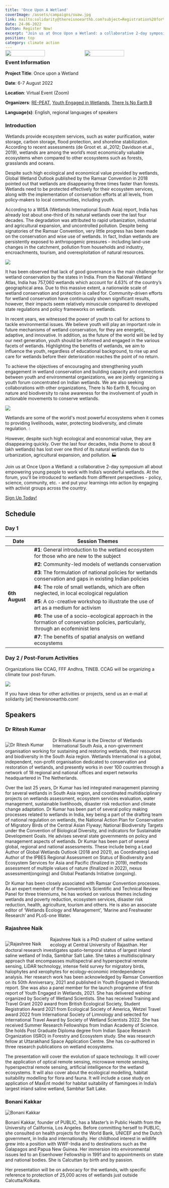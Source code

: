 ```yaml
---
title: 'Once Upon A Wetland'
coverImage: /assets/campaigns/ouaw.jpg
link: mailto:solidarity@thereisnoearthb.com?subject=Registration%20for%20Once%20Upon%20A%20Wetland&body=Hi!%20I%27d%20like%20to%20register%20for%20the%20Once%20Upon%20A%20Wetland%20Events.%20I%20consent%20to%20be%20contacted%20about%20the%20same%20%3A)
date: 24-06-2022
button: Register Now!
excerpt: "Join us at Once Upon a Wetland: a collaborative 2-day symposium all about empowering young people to work with India’s wonderful wetlands. At the forum, you'll be introduced to wetlands from different perspectives - policy, science, community, etc. - and put your learnings into action by engaging with activist groups across the country."
position: top
category: climate action
---
```


<div style="display: flex; width: 100%; margin: -1em auto">
<img style="width: 50%" src="https://thereisnoearthb.org/assets/campaigns/YEW_LOGO%20WHITE.png"/>
<img style="width: 50%" src="https://thereisnoearthb.org/assets/campaigns/repeatlogo.png"/>
</div>

### Event Information

**Project Title**: Once upon a Wetland

**Date**: 6-7 August 2022

**Location**: Virtual Event (Zoom)

**Organizers**: [RE-PEAT](https://www.re-peat.earth/), [Youth Engaged in Wetlands](https://www.youthengagedinwetlands.com/), [There Is No Earth B](https://thereisnoearthb.org/)

**Language(s)**: English, regional languages of speakers

### Introduction

Wetlands provide ecosystem services, such as water purification, water storage, carbon storage, flood protection, and shoreline stabilization. According to recent assessments (de Groot et. al.,2012; Davidson et.al., 2019), wetlands are among the world’s most economically valuable ecosystems when compared to other ecosystems such as forests, grasslands and oceans. 

Despite such high ecological and economical value provided by wetlands, Global Wetland Outlook published by the Ramsar Convention in 2018 pointed out that wetlands are disappearing three times faster than forests. Wetlands need to be protected effectively for their ecosystem services, along with the implementation of conservation efforts at all levels, from policy-makers to local communities, including youth. 

According to a WISA (Wetlands International South Asia) report, India has already lost about one-third of its natural wetlands over the last four decades. The degradation was attributed to rapid urbanization, industrial and agricultural expansion, and uncontrolled pollution. Despite being signatories of the Ramsar Convention, very little progress has been made on the conservation and wise use of wetlands. In fact, Indian wetlands are persistently exposed to anthropogenic pressures – including land-use changes in the catchment, pollution from households and industry, encroachments, tourism, and overexploitation of natural resources. 

![](/assets/campaigns/ouaw1.jpg)

It has been observed that lack of good governance is the main challenge for wetland conservation by the states in India. From the National Wetland Atlas, India has 757,060 wetlands which account for 4.63% of the country’s geographical area. Due to this massive extent, a nationwide scale of wetland conservation and protection is called for. Community-driven efforts for wetland conservation have continuously shown significant results, however, their impacts seem relatively minuscule compared to developed state regulations and policy frameworks on wetlands. 

In recent years, we witnessed the power of youth to call for actions to tackle environmental issues. We believe youth will play an important role in future mechanisms of wetland conservation, for they are energetic, adaptive, and innovative. In addition, as the future of the world will be led by our next generation, youth should be informed and engaged in the various facets of wetlands. Highlighting the benefits of wetlands, we aim to influence the youth, regardless of educational background, to rise up and care for wetlands before their deterioration reaches the point of no return.

To achieve the objectives of encouraging and strengthening youth engagement in wetland conservation and building capacity and connections between youth and environmental organizations, we are jointly organizing a youth forum concentrated on Indian wetlands. We are also seeking collaborations with other organizations, There Is No Earth B, focusing on nature and biodiversity to raise awareness for the involvement of youth in actionable movements to conserve wetlands.

![](/assets/campaigns/ouaw-lca.png)

Wetlands are some of the world's most powerful ecosystems when it comes to providing livelihoods, water, protecting biodiversity, and climate regulation. 💧

However, despite such high ecological and economical value, they are disappearing quickly. Over the last four decades, India (home to about 8 lakh wetlands) has lost over one third of its natural wetlands due to urbanization, agricultural expansion, and pollution. 🏭

Join us at Once Upon a Wetland: a collaborative 2-day symposium all about empowering young people to work with India’s wonderful wetlands. At the forum, you'll be introduced to wetlands from different perspectives - policy, science, community, etc. - and put your learnings into action by engaging with activist groups across the country.

[Sign Up Today!](mailto:solidarity@thereisnoearthb.com?subject=Registration%20for%20Once%20Upon%20A%20Wetland&body=Hi!%20I%27d%20like%20to%20register%20for%20the%20Once%20Upon%20A%20Wetland%20Events.%20I%20consent%20to%20be%20contacted%20about%20the%20same%20%3A)

## Schedule

### Day 1

<table>
    <thead>
        <tr>
            <th><strong>Date</strong></th>
            <th><strong>Session Themes</strong></th>
        </tr>
    </thead>
    <tbody>
        <tr>
            <td rowspan=8><strong>6th August</strong></td>
        </tr>
        <tr>
            <td><strong>#1</strong>: General introduction to the wetland ecosystem for those who are new to the subject</td>
        </tr>
        <tr>
            <td><strong>#2</strong>: Community-led models of wetlands conservation</td>
        </tr>
        <tr>
            <td><strong>#3</strong>: The formulation of national policies for wetlands conservation and gaps in existing Indian policies</td>
        </tr>
        <tr>
            <td><strong>#4</strong>: The role of small wetlands, which are often neglected, in local ecological regulation</td>
        </tr>
        <tr>
            <td><strong>#5</strong>: A co-creative workshop to illustrate the use of art as a medium for activism</td>
        </tr>
        <tr>
            <td><strong>#6</strong>: The use of a socio-ecological approach in the formation of conservation policies, particularly, through an ecofeminist lens</td>
        </tr>
         <tr>
            <td><strong>#7</strong>: The benefits of spatial analysis on wetland ecosystems</td>
        </tr>
    </tbody>
</table>

### Day 2 / Post-Forum Activities

Organizations like CCAG, FFF Andhra, TINEB. CCAG will be organizing a climate tour post-forum.

![](https://thereisnoearthb.org/assets/campaigns/KRK02919.JPG)

If you have ideas for other activities or projects, send us an e-mail at solidarity [at] thereisnoearthb.com!

## Speakers

### Dr Ritesh Kumar

<img id="ritesh" style="filter: grayscale(1); max-height: 250px; float: left; padding-right: 2em; padding-top: 1em;" src="/assets/campaigns/Ritesh%20Kumar.jpg" alt="Dr Ritesh Kumar" />

<style>
@media screen and (max-width: 600px) {
    #ritesh {
        min-height: 400px;
        float: none !important;
        padding: 0 !important;
    }
}
</style>

Dr Ritesh Kumar is the Director of Wetlands International South Asia, a non-government organisation working for sustaining and restoring wetlands, their resources and biodiversity in the South Asia region. Wetlands International is a global, independent, non-profit organisation dedicated to conservation and restoration of wetlands, and presently works in over 100 countries through a network of 18 regional and national offices and expert networks headquartered in The Netherlands.
 
Over the last 25 years, Dr Kumar has led integrated management planning for several wetlands in South Asia region, and coordinated multidisciplinary projects on wetlands assessment, ecosystem services evaluation, water management, sustainable livelihoods, disaster risk reduction and climate change adaptation. Dr Kumar has been part of several policy making processes related to wetlands in India, key being a part of the drafting team of national regulation on wetlands, the National Action Plan for Conservation of Migratory Birds of the Central Asian Flyway; National Biodiversity Targets under the Convention of Biological Diversity, and indicators for Sustainable Development Goals. He advises several state governments on policy and management aspects of wetlands. Dr Kumar has been part of several global, regional and national assessments. These include being a Lead Author of Global Wetlands Outlook (2018 and 2021), as Coordinating Lead Author of the IPBES Regional Assessment on Status of Biodiversity and Ecosystem Services for Asia and Pacific (finalized in 2019), methods assessment of multiple values of nature (finalized in 2022), nexus assessment(ongoing) and Global Peatlands Initiative (ongoing). 
 
Dr Kumar has been closely associated with Ramsar Convention processes. As an expert member of the Convention’s Scientific and Technical Review Panel for three trienniums, he has worked on various themes including wetlands and poverty reduction, ecosystem services, disaster risk reduction, health, agriculture, tourism and others. He is also an associate editor of ‘Wetlands Ecology and Management’, ‘Marine and Freshwater Research’ and PLoS-one Water.

### Rajashree Naik

<img id="rajashree" style="filter: grayscale(1); max-height: 250px; float: left; padding-right: 2em; padding-top: 1em;" src="/assets/campaigns/Rajashree%20Naik.jpg" alt="Rajashree Naik" />

<style>
@media screen and (max-width: 600px) {
    #rajashree {
        min-height: 300px;
        float: none !important;
        padding: 0 !important;
    }
}
</style>

Rajashree Naik is a PhD student of saline wetland ecology at Central University of Rajasthan. Her doctoral research investigates spatio-temporal status of largest inland saline wetland of India, Sambhar Salt Lake. She takes a multidisciplinary approach that encompasses multispectral and hyperspectral remote sensing, LiDAR technology, intense field survey for migratory birds, halophytes and xerophytes for ecology-economic interdependence analysis. Her research work has been acknowledged by Ramsar Convention on its 50th Anniversary, 2021 and published in Youth Engaged in Wetlands report. She was also a panel member for the launch programme of first report of Youth Engaged in Wetlands, 2021. She has delivered webinar organized by Society of Wetland Scientists. She has received Training and Travel Grant 2020 award from British Ecological Society, Student Registration Award 2021 from Ecological Society of America, Wetzel Travel award 2022 from International Society of Limnology and selected for International Travel Award by Society of Wetland Scientists 2022. She has received Summer Research Fellowships from Indian Academy of Science. She holds Post Graduate Diploma degree from Indian Space Research Organization (ISRO) in Forestry and Ecosystem study. She was research fellow at Uttarakhand Space Application Centre. She has co-authored in three research publications on wetland ecosystems.

The presentation will cover the evolution of space technology. It will cover the application of optical remote sensing, microwave remote sensing, hyperspectral remote sensing, artificial intelligence for the wetland ecosystems. It will also cover about the ecological modelling, habitat suitability modelling for flora and fauna. It will include a case study on application of MaxEnt model for habitat suitability of flamingoes in India’s largest inland saline wetland, Sambhar Salt Lake.

### Bonani Kakkar

<img id="bonani" style="filter: grayscale(1); " src="/assets/campaigns/Bonani%20Kakkar%20photo.jpg" alt="Bonani Kakkar" />

<style>
@media screen and (max-width: 600px) {
    #bonani {
        max-width: unset !important;
        float: none !important;
        padding: 0 !important;
    }
}
</style>

Bonani Kakkar, founder of PUBLIC, has a Master’s in Public Health from the University of California, Los Angeles. Before committing herself to PUBLIC, she consulted on health projects for the World Bank, UNICEF and the Dutch government, in India and internationally. Her childhood interest in wildlife grew into a position with WWF-India and to destinations such as the Galapagos and Papua New Guinea. Her immersion into environmental issues led to an Eisenhower Fellowship in 1991 and to appointments on state and national bodies. She is Calcuttan by birth and by passion.

Her presentation will be on advocacy for the wetlands, with specific reference to protection of 25,000 acres of wetlands just outside Calcutta/Kolkata.
